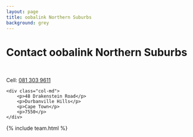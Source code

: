 ```yaml
---
layout: page
title: oobalink Northern Suburbs
background: grey
---
```

<div class="col-lg-12 text-center">
	<h1 class="section-heading text-uppercase">Contact oobalink Northern Suburbs</h1>
</div>

<br>

<div class="container contact-us">
  <div class="row">

  <div class="col-md">
		<!-- <p>Tel: <a href="tel:+27210232228"> 079 485 5355</a></p> -->
		<p>Cell: <a href="tel:+27813039611">081 303 9611</a></p>
		<!-- <p>E-mail: <a href="mailto:name.surnamexxx@evogroup.co.za?subject=Mail from evo Website">name.surnamexxx@evogroup.co.za</a></p> -->
    </div>

    <div class="col-md">
		<p>48 Drakenstein Road</p>
		<p>Durbanville Hills</p>
		<p>Cape Town</p>
		<p>7550</p>
    </div>
    
  </div>
</div>

{% include team.html %}

<br>

